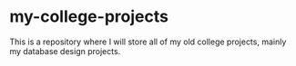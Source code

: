 # my-college-projects

This is a repository where I will store all of my old college projects, mainly my database design projects.
